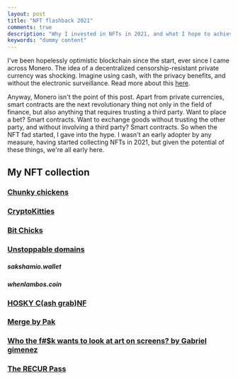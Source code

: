 ```yaml
---
layout: post
title: "NFT flashback 2021"
comments: true
description: "Why I invested in NFTs in 2021, and what I hope to achieve in 2022."
keywords: "dummy content"
---
```


I've been hopelessly optimistic blockchain since the start, ever since I came across Monero. The idea of a decentralized censorship-resistant private currency was shocking. Imagine using cash, with the privacy benefits, and without the electronic surveillance. Read more about this [here](https://www.getmonero.org/get-started/what-is-monero/).

Anyway, Monero isn't the point of this post. Apart from private currencies, smart contracts are the next revolutionary thing not only in the field of finance, but also anything that requires trusting a third party. Want to place a bet? Smart contracts. Want to exchange goods without trusting the other party, and without involving a third party? Smart contracts. So when the NFT fad started, I gave into the hype. I wasn't an early adopter by any measure, having started collecting NFTs in 2021, but given the potential of these things, we're all early here. 

## My NFT collection
### [Chunky chickens](https://opensea.io/collection/chunkychickens-v2)
### [CryptoKitties](https://www.cryptokitties.co/)
### [Bit Chicks](https://opensea.io/collection/bitchicks)
### [Unstoppable domains](https://unstoppabledomains.com/) 
##### sakshamio.wallet
##### whenlambos.coin
### [HOSKY C(ash grab)NF](https://hosky.io/)
### [Merge by Pak](https://niftygateway.com/collections/pakmerge)
### [Who the f#$k wants to look at art on screens? by Gabriel gimenez](https://niftygateway.com/marketplace?collection=0xc54d50d125dac1d76c96465531ef74b7d3fb17d0)
### [The RECUR Pass](https://pass.recurforever.com/)


